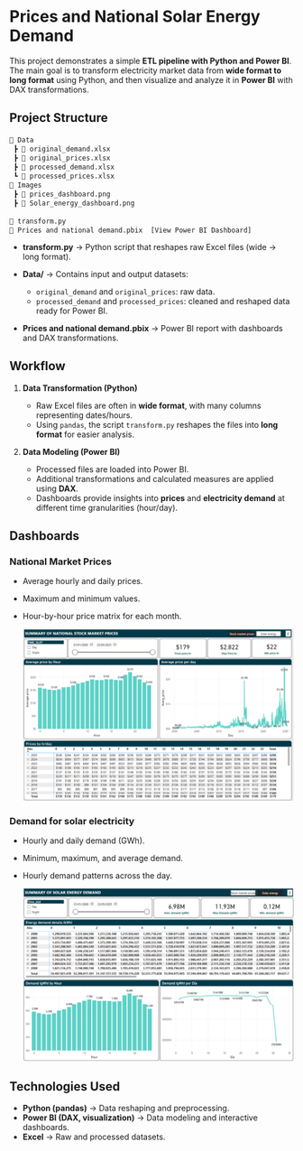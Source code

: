 # Prices and National Solar Energy Demand

This project demonstrates a simple **ETL pipeline with Python and Power BI**. The main goal is to transform electricity market data from **wide format to long format** using Python, and then visualize and analyze it in **Power BI** with DAX transformations.

## Project Structure

```
📂 Data  
 ┣ 📄 original_demand.xlsx  
 ┣ 📄 original_prices.xlsx  
 ┣ 📄 processed_demand.xlsx  
 ┗ 📄 processed_prices.xlsx  
📂 Images
 ┣ 📄 prices_dashboard.png 
 ┣ 📄 Solar_energy_dashboard.png

📄 transform.py  
📄 Prices and national demand.pbix  [View Power BI Dashboard]
```

* **transform.py** → Python script that reshapes raw Excel files (wide → long format).
* **Data/** → Contains input and output datasets:

  * `original_demand` and `original_prices`: raw data.
  * `processed_demand` and `processed_prices`: cleaned and reshaped data ready for Power BI.
* **Prices and national demand.pbix** → Power BI report with dashboards and DAX transformations.

## Workflow

1. **Data Transformation (Python)**

   * Raw Excel files are often in **wide format**, with many columns representing dates/hours.
   * Using `pandas`, the script `transform.py` reshapes the files into **long format** for easier analysis.

2. **Data Modeling (Power BI)**

   * Processed files are loaded into Power BI.
   * Additional transformations and calculated measures are applied using **DAX**.
   * Dashboards provide insights into **prices** and **electricity demand** at different time granularities (hour/day).

## Dashboards

### National Market Prices

* Average hourly and daily prices.
* Maximum and minimum values.
* Hour-by-hour price matrix for each month.
  
  ![Prices Dashboard](./Images/prices_dashboard.png)

### Demand for solar electricity

* Hourly and daily demand (GWh).
* Minimum, maximum, and average demand.
* Hourly demand patterns across the day.
  
  ![Demand Dashboard](./Images/Solar_energy_dashboard.png)

## Technologies Used

* **Python (pandas)** → Data reshaping and preprocessing.
* **Power BI (DAX, visualization)** → Data modeling and interactive dashboards.
* **Excel** → Raw and processed datasets.



